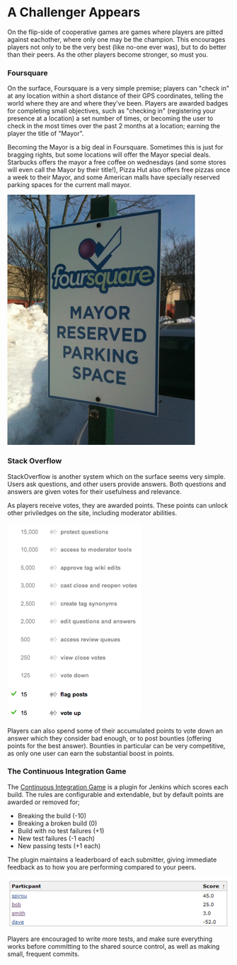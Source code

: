 # A Challenger Appears

On the flip-side of cooperative games are games where players are pitted against eachother, where only one may be the champion. This encourages players not only to be the very best (like no-one ever was), but to do better than their peers. As the other players become stronger, so must you.

### Foursquare

On the surface, Foursquare is a very simple premise; players can "check in" at any location within a short distance of their GPS coordinates, telling the world where they are and where they've been. Players are awarded badges for completing small objectives, such as "checking in" (registering your presence at a location) a set number of times, or becoming the user to check in the most times over the past 2 months at a location; earning the player the title of "Mayor".

Becoming the Mayor is a big deal in Foursquare. Sometimes this is just for bragging rights, but some locations will offer the Mayor special deals. Starbucks offers the mayor a free coffee on wednesdays (and some stores will even call the Mayor by their title!), Pizza Hut also offers free pizzas once a week to their Mayor, and some American malls have specially reserved parking spaces for the current mall mayor.

![Mayoral parking](../images/MayorParking.jpg)

### Stack Overflow

StackOverflow is another system which on the surface seems very simple. Users ask questions, and other users provide answers. Both questions and answers are given votes for their usefulness and relevance.

As players receive votes, they are awarded points. These points can unlock other priviledges on the site, including moderator abilities.

![Moderator Priviledges](../images/ModPrivs.png)

Players can also spend some of their accumulated points to vote down an answer which they consider bad enough, or to post bounties (offering points for the best answer). Bounties in particular can be very competitive, as only one user can earn the substantial boost in points.

### The Continuous Integration Game

The [Continuous Integration Game](https://wiki.jenkins-ci.org/display/JENKINS/The+Continuous+Integration+Game+plugin) is a plugin for Jenkins which scores each build. The rules are configurable and extendable, but by default points are awarded or removed for;

* Breaking the build (-10)
* Breaking a broken build (0)
* Build with no test failures (+1)
* New test failures (-1 each)
* New passing tests (+1 each)

The plugin maintains a leaderboard of each submitter, giving immediate feedback as to how you are performing compared to your peers.

![Leaderboard](../images/CILeaderboard.png)

Players are encouraged to write more tests, and make sure everything works before committing to the shared source control, as well as making small, frequent commits.
